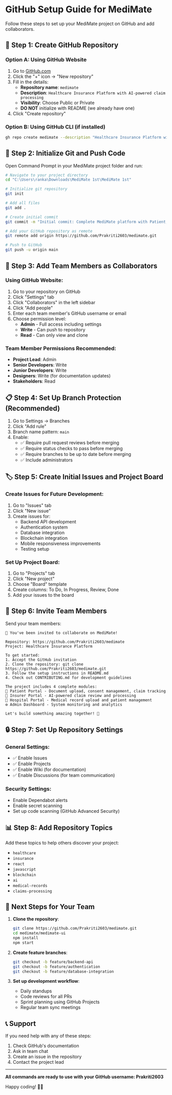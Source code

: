 # GitHub Setup Guide for MediMate

Follow these steps to set up your MediMate project on GitHub and add collaborators.

## 🚀 Step 1: Create GitHub Repository

### Option A: Using GitHub Website
1. Go to [GitHub.com](https://github.com)
2. Click the "+" icon → "New repository"
3. Fill in the details:
   - **Repository name**: `medimate`
   - **Description**: `Healthcare Insurance Platform with AI-powered claim processing`
   - **Visibility**: Choose Public or Private
   - **DO NOT** initialize with README (we already have one)
4. Click "Create repository"

### Option B: Using GitHub CLI (if installed)
```bash
gh repo create medimate --description "Healthcare Insurance Platform with AI-powered claim processing" --public
```

## 🔧 Step 2: Initialize Git and Push Code

Open Command Prompt in your MediMate project folder and run:

```bash
# Navigate to your project directory
cd "C:\Users\ranka\Downloads\MediMate 1st\MediMate 1st"

# Initialize git repository
git init

# Add all files
git add .

# Create initial commit
git commit -m "Initial commit: Complete MediMate platform with Patient, Insurer, Hospital, and Admin modules"

# Add your GitHub repository as remote
git remote add origin https://github.com/Prakriti2603/medimate.git

# Push to GitHub
git push -u origin main
```

## 👥 Step 3: Add Team Members as Collaborators

### Using GitHub Website:
1. Go to your repository on GitHub
2. Click "Settings" tab
3. Click "Collaborators" in the left sidebar
4. Click "Add people"
5. Enter each team member's GitHub username or email
6. Choose permission level:
   - **Admin** - Full access including settings
   - **Write** - Can push to repository
   - **Read** - Can only view and clone

### Team Member Permissions Recommended:
- **Project Lead**: Admin
- **Senior Developers**: Write
- **Junior Developers**: Write
- **Designers**: Write (for documentation updates)
- **Stakeholders**: Read

## 📋 Step 4: Set Up Branch Protection (Recommended)

1. Go to Settings → Branches
2. Click "Add rule"
3. Branch name pattern: `main`
4. Enable:
   - ✅ Require pull request reviews before merging
   - ✅ Require status checks to pass before merging
   - ✅ Require branches to be up to date before merging
   - ✅ Include administrators

## 🏷️ Step 5: Create Initial Issues and Project Board

### Create Issues for Future Development:
1. Go to "Issues" tab
2. Click "New issue"
3. Create issues for:
   - Backend API development
   - Authentication system
   - Database integration
   - Blockchain integration
   - Mobile responsiveness improvements
   - Testing setup

### Set Up Project Board:
1. Go to "Projects" tab
2. Click "New project"
3. Choose "Board" template
4. Create columns: To Do, In Progress, Review, Done
5. Add your issues to the board

## 📧 Step 6: Invite Team Members

Send your team members:

```
🎉 You've been invited to collaborate on MediMate!

Repository: https://github.com/Prakriti2603/medimate
Project: Healthcare Insurance Platform

To get started:
1. Accept the GitHub invitation
2. Clone the repository: git clone https://github.com/Prakriti2603/medimate.git
3. Follow the setup instructions in README.md
4. Check out CONTRIBUTING.md for development guidelines

The project includes 4 complete modules:
👤 Patient Portal - Document upload, consent management, claim tracking
🏢 Insurer Portal - AI-powered claim review and processing
🏥 Hospital Portal - Medical record upload and patient management
⚙️ Admin Dashboard - System monitoring and analytics

Let's build something amazing together! 🚀
```

## 🔒 Step 7: Set Up Repository Settings

### General Settings:
- ✅ Enable Issues
- ✅ Enable Projects
- ✅ Enable Wiki (for documentation)
- ✅ Enable Discussions (for team communication)

### Security Settings:
- Enable Dependabot alerts
- Enable secret scanning
- Set up code scanning (GitHub Advanced Security)

## 📊 Step 8: Add Repository Topics

Add these topics to help others discover your project:
- `healthcare`
- `insurance`
- `react`
- `javascript`
- `blockchain`
- `ai`
- `medical-records`
- `claims-processing`

## 🚀 Next Steps for Your Team

1. **Clone the repository**:
   ```bash
   git clone https://github.com/Prakriti2603/medimate.git
   cd medimate/medimate-ui
   npm install
   npm start
   ```

2. **Create feature branches**:
   ```bash
   git checkout -b feature/backend-api
   git checkout -b feature/authentication
   git checkout -b feature/database-integration
   ```

3. **Set up development workflow**:
   - Daily standups
   - Code reviews for all PRs
   - Sprint planning using GitHub Projects
   - Regular team sync meetings

## 📞 Support

If you need help with any of these steps:
1. Check GitHub's documentation
2. Ask in team chat
3. Create an issue in the repository
4. Contact the project lead

---

**All commands are ready to use with your GitHub username: Prakriti2603**

Happy coding! 🏥💙